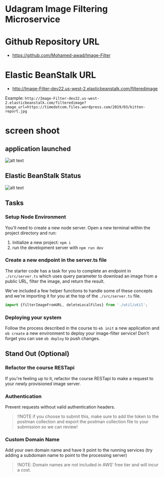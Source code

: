 # Udagram Image Filtering Microservice

# Github Repository URL
- https://github.com/Mohamed-awad/Image-Filter

# Elastic BeanStalk URL
- http://Image-Filter-dev22.us-west-2.elasticbeanstalk.com/filteredimage

Example: `http://Image-Filter-dev22.us-west-2.elasticbeanstalk.com/filteredimage?image_url=https://timedotcom.files.wordpress.com/2019/03/kitten-report.jpg`


# screen shoot 

## application launched

![alt text](https://github.com/Mohamed-awad/game_Zaza_js_ITI/blob/master/screens/game_inside.jpg)

## Elastic BeanStalk Status

![alt text](https://github.com/Mohamed-awad/game_Zaza_js_ITI/blob/master/screens/game_inside.jpg)
## Tasks

### Setup Node Environment

You'll need to create a new node server. Open a new terminal within the project directory and run:

1. Initialize a new project: `npm i`
2. run the development server with `npm run dev`

### Create a new endpoint in the server.ts file

The starter code has a task for you to complete an endpoint in `./src/server.ts` which uses query parameter to download an image from a public URL, filter the image, and return the result.

We've included a few helper functions to handle some of these concepts and we're importing it for you at the top of the `./src/server.ts`  file.

```typescript
import {filterImageFromURL, deleteLocalFiles} from './util/util';
```

### Deploying your system

Follow the process described in the course to `eb init` a new application and `eb create` a new environment to deploy your image-filter service! Don't forget you can use `eb deploy` to push changes.

## Stand Out (Optional)

### Refactor the course RESTapi

If you're feeling up to it, refactor the course RESTapi to make a request to your newly provisioned image server.

### Authentication

Prevent requests without valid authentication headers.
> !!NOTE if you choose to submit this, make sure to add the token to the postman collection and export the postman collection file to your submission so we can review!

### Custom Domain Name

Add your own domain name and have it point to the running services (try adding a subdomain name to point to the processing server)
> !NOTE: Domain names are not included in AWS’ free tier and will incur a cost.
